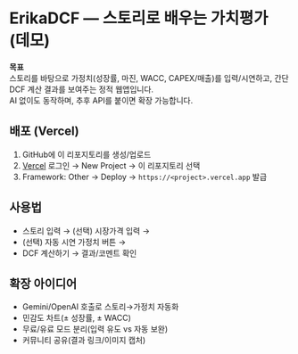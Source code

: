 # ErikaDCF — 스토리로 배우는 가치평가 (데모)

**목표**  
스토리를 바탕으로 가정치(성장률, 마진, WACC, CAPEX/매출)를 입력/시연하고, 간단 DCF 계산 결과를 보여주는 정적 웹앱입니다.  
AI 없이도 동작하며, 추후 API를 붙이면 확장 가능합니다.

## 배포 (Vercel)
1) GitHub에 이 리포지토리를 생성/업로드  
2) [Vercel](https://vercel.com) 로그인 → New Project → 이 리포지토리 선택  
3) Framework: Other → Deploy → `https://<project>.vercel.app` 발급

## 사용법
- 스토리 입력 → (선택) 시장가격 입력 →  
- (선택) 자동 시연 가정치 버튼 →  
- DCF 계산하기 → 결과/코멘트 확인

## 확장 아이디어
- Gemini/OpenAI 호출로 스토리→가정치 자동화
- 민감도 차트(± 성장률, ± WACC)
- 무료/유료 모드 분리(입력 유도 vs 자동 보완)
- 커뮤니티 공유(결과 링크/이미지 캡처)
